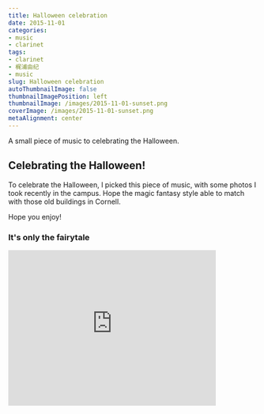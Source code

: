 ```yaml
---
title: Halloween celebration
date: 2015-11-01
categories:
- music
- clarinet
tags:
- clarinet
- 梶浦由纪
- music
slug: Halloween celebration
autoThumbnailImage: false
thumbnailImagePosition: left
thumbnailImage: /images/2015-11-01-sunset.png
coverImage: /images/2015-11-01-sunset.png
metaAlignment: center
---
```


A small piece of music to celebrating the Halloween.
<!--more-->

## Celebrating the Halloween!

To celebrate the Halloween, I picked this piece of music, with some photos I took recently in the campus. Hope the magic fantasy style able to match with those old buildings in Cornell.

Hope you enjoy! 

### It's only the fairytale 

<iframe width="420" height="315" src="https://www.youtube.com/embed/5xun7KD3q7k" frameborder="0" allowfullscreen></iframe>

